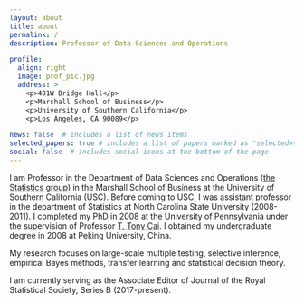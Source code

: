 ```yaml
---
layout: about
title: about
permalink: /
description: Professor of Data Sciences and Operations

profile:
  align: right
  image: prof_pic.jpg
  address: >
    <p>401W Bridge Hall</p>
    <p>Marshall School of Business</p>
    <p>University of Southern California</p>
    <p>Los Angeles, CA 90089</p>

news: false  # includes a list of news items
selected_papers: true # includes a list of papers marked as "selected={true}"
social: false  # includes social icons at the bottom of the page
---
```


I am Professor in the Department of Data Sciences and Operations ([the Statistics group](http://faculty.marshall.usc.edu/gareth-james/StatGroup/)) in the Marshall School of Business at the University of Southern California (USC). Before coming to USC, I was assistant professor in the department of Statistics at North Carolina State University (2008-2011). I completed my PhD in 2008 at the University of Pennsylvania under the supervision of Professor [T. Tony Cai](http://www-stat.wharton.upenn.edu/~tcai/). I obtained my undergraduate degree in 2008 at Peking University, China. 

My research focuses on large-scale multiple testing, selective inference, empirical Bayes methods, transfer learning and statistical decision theory. 

I am currently serving as the Associate Editor of Journal of the Royal Statistical Society, Series B (2017-present).

